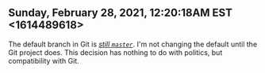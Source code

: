 ## Sunday, February 28, 2021, 12:20:18AM EST <1614489618>

The default branch in Git is [*still
`master`*](https://github.com/git/git/commit/772bdcd4296b259d52aafb0badd79872e9db3bb3#diff-389fdf0734f87b94f93a073c8217ed866dd0a7afbdee449f388dc548389bc1b0R79).
I'm not changing the default until the Git project does. This decision
has nothing to do with politics, but compatibility with Git.


